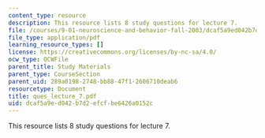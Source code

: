 ```yaml
---
content_type: resource
description: This resource lists 8 study questions for lecture 7.
file: /courses/9-01-neuroscience-and-behavior-fall-2003/dcaf5a9ed042b7d2efcfbe6426a0152c_ques_lecture_7.pdf
file_type: application/pdf
learning_resource_types: []
license: https://creativecommons.org/licenses/by-nc-sa/4.0/
ocw_type: OCWFile
parent_title: Study Materials
parent_type: CourseSection
parent_uid: 289a0198-2748-bb88-47f1-2606710deab6
resourcetype: Document
title: ques_lecture_7.pdf
uid: dcaf5a9e-d042-b7d2-efcf-be6426a0152c
---
```

This resource lists 8 study questions for lecture 7.